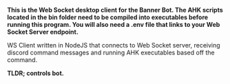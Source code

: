 **This is the Web Socket desktop client for the Banner Bot. The AHK scripts located in the bin folder need to be compiled into executables before running this program. You will also need a .env file that links to your Web Socket Server endpoint.**

 WS Client written in NodeJS that connects to Web Socket server, receiving discord command messages and running AHK executables based off the command.
 
 **TLDR; controls bot.**
